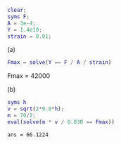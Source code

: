 ``` matlab
clear;
syms F;
A = 3e-4;
Y = 1.4e10;
strain = 0.01;
```

(a)

``` matlab
Fmax = solve(Y == F / A / strain)
```

Fmax =
$`\displaystyle 42000`$

(b)

``` matlab
syms h
v = sqrt(2*9.8*h);
m = 70/2;
eval(solve(m * v / 0.030 == Fmax))
```

``` matlabTextOutput
ans = 66.1224
```
